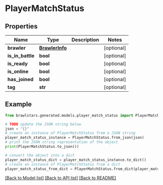 # PlayerMatchStatus


## Properties

Name | Type | Description | Notes
------------ | ------------- | ------------- | -------------
**brawler** | [**BrawlerInfo**](BrawlerInfo.md) |  | [optional] 
**is_in_battle** | **bool** |  | [optional] 
**is_ready** | **bool** |  | [optional] 
**is_online** | **bool** |  | [optional] 
**has_joined** | **bool** |  | [optional] 
**tag** | **str** |  | [optional] 

## Example

```python
from brawlstars.generated.models.player_match_status import PlayerMatchStatus

# TODO update the JSON string below
json = "{}"
# create an instance of PlayerMatchStatus from a JSON string
player_match_status_instance = PlayerMatchStatus.from_json(json)
# print the JSON string representation of the object
print(PlayerMatchStatus.to_json())

# convert the object into a dict
player_match_status_dict = player_match_status_instance.to_dict()
# create an instance of PlayerMatchStatus from a dict
player_match_status_from_dict = PlayerMatchStatus.from_dict(player_match_status_dict)
```
[[Back to Model list]](../README.md#documentation-for-models) [[Back to API list]](../README.md#documentation-for-api-endpoints) [[Back to README]](../README.md)


